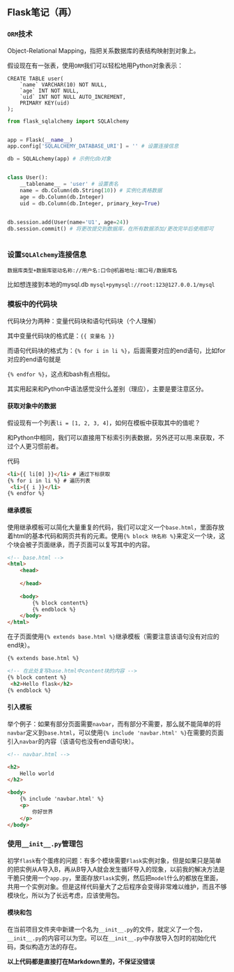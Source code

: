 ## Flask笔记（再）

### `ORM`技术

Object-Relational Mapping，指把关系数据库的表结构映射到对象上。

假设现在有一张表，使用`ORM`我们可以轻松地用Python对象表示：

```mysql
CREATE TABLE user(
	`name` VARCHAR(10) NOT NULL,
    `age` INT NOT NULL, 
    `uid` INT NOT NULL AUTO_INCREMENT,
    PRIMARY KEY(uid)
);
```

```python
from flask_sqlalchemy import SQLAlchemy


app = Flask(__name__)
app.config['SQLALCHEMY_DATABASE_URI'] = '' # 设置连接信息

db = SQLALchemy(app) # 示例化db对象


class User():
    __tablename__ = 'user' # 设置表名
    name = db.Column(db.String(10)) # 实例化表格数据
    age = db.Column(db.Integer)
    uid = db.Column(db.Integer, primary_key=True)

    
db.session.add(User(name='U1', age=24))
db.session.commit() # 将更改提交到数据库，在所有数据添加/更改完毕后使用即可
    
```

### 设置`SQLAlchemy`连接信息

 `数据库类型+数据库驱动名称://用户名:口令@机器地址:端口号/数据库名`

比如想连接到本地的mysql.db `mysql+pymysql://root:123@127.0.0.1/mysql`

### 模板中的代码块

代码块分为两种：变量代码块和语句代码块（个人理解）

其中变量代码块的格式是：`{{ 变量名 }}`

而语句代码块的格式为：`{% for i in li %}`，后面需要对应的end语句，比如for对应的end语句就是

`{% endfor %}`，这点和bash有点相似。

其实用起来和Python中语法感觉没什么差别（理应），主要是要注意区分。

#### 获取对象中的数据

假设现有一个列表`li = [1, 2, 3, 4]`，如何在模板中获取其中的值呢？

和Python中相同，我们可以直接用下标索引列表数据，另外还可以用.来获取，不过个人更习惯前者。

代码

```html
<li>{{ li[0] }}</li> # 通过下标获取
{% for i in li %} # 遍历列表
 <li>{{ i }}</li>
{% endfor %}
```

#### 继承模板

使用继承模板可以简化大量重复的代码，我们可以定义一个`base.html`，里面存放着html的基本代码和网页共有的元素。使用`{% block 块名称 %}`来定义一个块，这个块会被子页面继承，而子页面可以复写其中的内容。

```html
<!-- base.html -->
<html>
    <head>
        
    </head>
    
    <body>
        {% block content%}
        {% endblock %}
    </body>
</html>
```

在子页面使用`{% extends base.html %}`继承模板（需要注意该语句没有对应的end块）。

```html
{% extends base.html %}

<!-- 在此处复写base.html中content块的内容 -->
{% block content %}
 <h2>Hello flask</h2>
{% endblock %}
```

#### 引入模板

举个例子：如果有部分页面需要`navbar`，而有部分不需要，那么就不能简单的将`navbar`定义到`base.html`，可以使用`{% include 'navbar.html' %}`在需要的页面引入`navbar`的内容（该语句也没有end语句块）。

```html
<!-- navbar.html -->

<h2>
    Hello world
</h2>
```

```html
<body>
    {% include 'navbar.html' %}
    <p>
        你好世界
    </p>
</body>
```

### 使用`__init__.py`管理包

初学`flask`有个蛋疼的问题：有多个模块需要`Flask`实例对象，但是如果只是简单的把实例从A导入B，再从B导入A就会发生循环导入的现象，以前我的解决方法是干脆只使用一个`app.py`，里面存放`Flask`实例，然后把`model`什么的都放在里面，共用一个实例对象。但是这样代码量大了之后程序会变得非常难以维护，而且不够模块化，所以为了长远考虑，应该使用包。

#### 模块和包

在当前项目文件夹中新建一个名为`__init__.py`的文件，就定义了一个包，`__init__.py`的内容可以为空。可以在`__init__.py`中存放导入包时的初始化代码，类似构造方法的存在。

**以上代码都是直接打在Markdown里的，不保证没错误**


